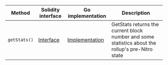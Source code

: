 <table>
  <thead>
    <tr>
      <th>Method</th>
      <th>Solidity interface</th>
      <th>Go implementation</th>
      <th>Description</th>
    </tr>
  </thead>
  <tbody>
    <tr>
      <td>
        <code>getStats()</code>
      </td>
      <td>
        <a
          href="https://github.com/OffchainLabs/nitro-contracts/blob/7396313311ab17cb30e2eef27cccf96f0a9e8f7f/src/precompiles/ArbStatistics.sol#L18"
          target="_blank"
        >
          Interface
        </a>
      </td>
      <td>
        <a
          href="https://github.com/OffchainLabs/nitro/blob/v3.2.0/precompiles/ArbStatistics.go#L18"
          target="_blank"
        >
          Implementation
        </a>
      </td>
      <td>
        GetStats returns the current block number and some statistics about the rollup's pre-Nitro
        state
      </td>
    </tr>
  </tbody>
</table>
